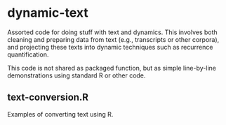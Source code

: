 # dynamic-text

Assorted code for doing stuff with
text and dynamics. This involves both
cleaning and preparing data from text (e.g.,
transcripts or other corpora), and projecting
these texts into dynamic techniques such
as recurrence quantification.

This code is not shared as packaged function,
but as simple line-by-line demonstrations
using standard R or other code.

## text-conversion.R

Examples of converting text using R.

